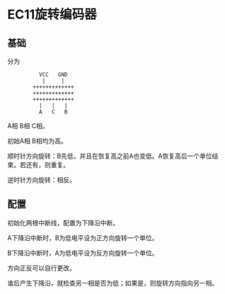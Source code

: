 # EC11旋转编码器

## 基础

分为

```
          VCC   GND
           |     |
        +++++++++++++
        +++++++++++++ 
        +++++++++++++ 
          |   |   |
          A   C   B
```

A相 B相 C相。

初始A相 B相均为高。

顺时针方向旋转：B先低，并且在恢复高之前A也变低。A恢复高后一个单位结束。若还有，则重复。

逆时针方向旋转：相反。



## 配置

初始化两根中断线，配置为下降沿中断。



A下降沿中断时，B为低电平设为正方向旋转一个单位。

B下降沿中断时，A为低电平设为反方向旋转一个单位。

方向正反可以自行更改。



谁后产生下降沿，就检查另一相是否为低；如果是，则旋转方向指向另一相。